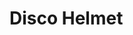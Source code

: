 # Disco Helmet

<div id="example"></div>
<script type="application/javascript">
  new Vue({
    el: '#example',
    template: '<live-code class="full" :template="code" mode="html>iframe" :debounce="200" />',
    data: {
      code:
`
<style>
  html,
  body {
    width: 100%;
    height: 100%;
    margin: 0;
    background: black;
  }
  lume-scene {
    touch-action: none;
  }
</style>

<script src="${location.origin+location.pathname}global.js"><\/script>

<lume-scene id="scene" perspective="800" webgl enable-css="false" shadowmap-type="pcfsoft" touch-action="none">
    <lume-camera-rig active id="rig" rotation="0 30 0" min-polar-angle="-11"></lume-camera-rig>
    <lume-perspective-camera active id="cam" position="0 0 1000"></lume-perspective-camera>

    <flickering-orbs id="lights" rotation="0 30 0"></flickering-orbs>

    <lume-gltf-model
    	id="model"
    	src="https://rawcdn.githack.com/KhronosGroup/glTF-Sample-Models/c99173c645f47fae603dcb2e7263e656e265cf06/2.0/DamagedHelmet/glTF-Binary/DamagedHelmet.glb"
    	rotation="0 45 0"
    	size="2 2 0"
    	mount-point="0.5 0.5 0.5"
    	scale="200 200 200"
    ></lume-gltf-model>

    <lume-plane
    	color="black"
    	size="4000 4000"
    	rotation="90 0 0"
    	mount-point="0.5 0.5 0.5"
    	position="0 300 0"
    ></lume-plane>
</lume-scene>

<div ui>
  <fieldset>
    <legend>Options</legend>
    <label>
      <input id="rigActive" type="checkbox" checked />
      Use camera rig (otherwise use static camera)
    </label>
  </fieldset>
</div>

<style>
  [ui] {
    color: cyan; user-select: none;
    font-style: sans-serif;
    position: absolute; top: 0; left: 0;
    margin: 10px;
  }
  fieldset {border-radius: 5px; border-color: deeppink}
  legend {color: yellow}
</style>

<script>
  LUME.useDefaultNames()

  lights.rotation = (x, y, z, t) => [x, y + 0.2, z]

  // Custom handling of the underlying Three.js tree.
  model.on('GLTF_LOAD', () => {
    model.three.traverse(n => {
      if ('material' in n) {
        n.castShadow = true
        n.receiveShadow = true
        model.needsUpdate()
      }
    })
  })

  const rig = document.getElementById('rig')

  rigActive.addEventListener('input', () => {
    // Toggle between the rig being active or not (recommended).
    rig.active = rigActive.checked

    // Alternatively toggle the rig by adding/removing the rig to/from DOM (less ideal, more CPU usage).
    // if (rigActive.checked) scene.append(rig)
    // else rig.remove()
  })
<\/script>
`
},
})
</script>
